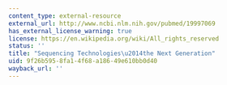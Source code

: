 ```yaml
---
content_type: external-resource
external_url: http://www.ncbi.nlm.nih.gov/pubmed/19997069
has_external_license_warning: true
license: https://en.wikipedia.org/wiki/All_rights_reserved
status: ''
title: "Sequencing Technologies\u2014the Next Generation"
uid: 9f26b595-8fa1-4f68-a186-49e610bb0d40
wayback_url: ''
---
```

